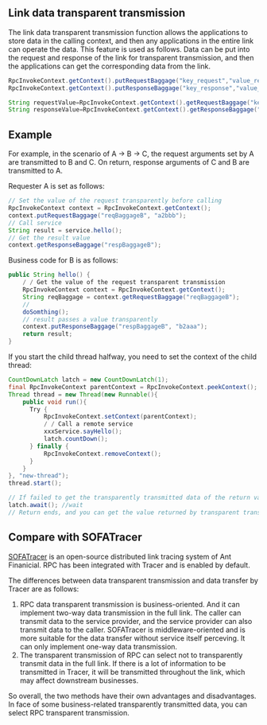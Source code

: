 ## Link data transparent transmission

The link data transparent transmission function allows the applications to store data in the calling context, and then any applications in the entire link can operate the data.
This feature is used as follows. Data can be put into the request and response of the link for transparent transmission, and then the applications can get the corresponding data from the link.
```java
RpcInvokeContext.getContext().putRequestBaggage("key_request","value_request");
RpcInvokeContext.getContext().putResponseBaggage("key_response","value_response");

String requestValue=RpcInvokeContext.getContext().getRequestBaggage("key_request");
String responseValue=RpcInvokeContext.getContext().getResponseBaggage("key_response");
```


## Example

For example, in the scenario of A -> B -> C, the request arguments set by A are transmitted to B and C. On return, response arguments of C and B are transmitted to A.

Requester A is set as follows:
```java
// Set the value of the request transparently before calling
RpcInvokeContext context = RpcInvokeContext.getContext();
context.putRequestBaggage("reqBaggageB", "a2bbb");
// Call service
String result = service.hello();
// Get the result value
context.getResponseBaggage("respBaggageB");
```

Business code for B is as follows:
```java
public String hello() {
    / / Get the value of the request transparent transmission
    RpcInvokeContext context = RpcInvokeContext.getContext();
    String reqBaggage = context.getRequestBaggage("reqBaggageB");
    // 
    doSomthing();
    // result passes a value transparently
    context.putResponseBaggage("respBaggageB", "b2aaa");
    return result;
}
```

If you start the child thread halfway, you need to set the context of the child thread:
```java
CountDownLatch latch = new CountDownLatch(1);
final RpcInvokeContext parentContext = RpcInvokeContext.peekContext();
Thread thread = new Thread(new Runnable(){
    public void run(){
	  Try {
	      RpcInvokeContext.setContext(parentContext);
		  / / Call a remote service
		  xxxService.sayHello();
		  latch.countDown();
	  } finally {
	      RpcInvokeContext.removeContext();
	  }
    }
}, "new-thread");
thread.start();

// If failed to get the transparently transmitted data of the return value.
latch.await(); //wait
// Return ends, and you can get the value returned by transparent transmission.
```

## Compare with SOFATracer

[SOFATracer](https://github.com/alipay/sofa-tracer/wiki) is an open-source distributed link tracing system of Ant Finanicial. RPC has been integrated with Tracer and is enabled by default.

The differences between data transparent transmission and data transfer by Tracer are as follows:

1. RPC data transparent transmission is business-oriented. And it can implement two-way data transmission in the full link. The caller can transmit data to the service provider, and the service provider can also transmit data to the caller. SOFATracer is middleware-oriented and is more suitable for the data transfer without service itself perceving. It can only implement one-way data transmission.
2. The transparent transmission of RPC can select not to transparently transmit data in the full link. If there is a lot of information to be transmitted in Tracer, it will be transmitted throughout the link, which may affect downstream businesses.

So overall, the two methods have their own advantages and disadvantages. In face of some business-related transparently transmitted data, you can select RPC transparent transmission.